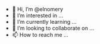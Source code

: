 - 👋 Hi, I’m @elnomery
- 👀 I’m interested in ...
- 🌱 I’m currently learning ...
- 💞️ I’m looking to collaborate on ...
- 📫 How to reach me ...

<!---
elnomery/elnomery is a ✨ special ✨ repository because its `README.md` (this file) appears on your GitHub profile.
You can click the Preview link to take a look at your changes.
--->
